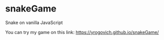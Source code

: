 # snakeGame
Snake on vanilla JavaScript

You can try my game on this link: https://yrogovich.github.io/snakeGame/
